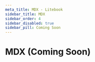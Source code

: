 ```yaml
---
meta_title: MDX - Litebook
sidebar_title: MDX
sidebar_order: 4
sidebar_disabled: true
sidebar_pill: Coming Soon
---
```


# MDX (Coming Soon)
